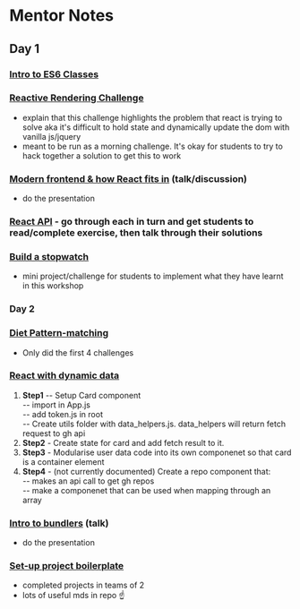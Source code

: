 # Mentor Notes
## Day 1

### [Intro to ES6 Classes](https://github.com/oliverjam/es6-class-intro)
### [Reactive Rendering Challenge](https://repl.it/@sofiapoh/class-morning-challenge)
- explain that this challenge highlights the problem that react is trying to solve aka it's difficult to hold state and dynamically update the dom with vanilla js/jquery
- meant to be run as a morning challenge. It's okay for students to try to hack together a solution to get this to work
### [Modern frontend & how React fits in](https://hackmd.io/p/SJauYz6EM#) (talk/discussion)
- do the presentation
### [React API](https://github.com/oliverjam/intro-react-workshop) - go through each in turn and get students to read/complete exercise, then talk through their solutions
### [Build a stopwatch](https://github.com/oliverjam/intro-react-workshop/blob/master/workshop-top-notch-stopwatch)
- mini project/challenge for students to implement what they have learnt in this workshop

### Day 2
### [Diet Pattern-matching](https://github.com/foundersandcoders/mc-diet-pattern-matching)
- Only did the first 4 challenges
### [React with dynamic data](https://github.com/sofiapoh/react-dynamic-data-workshop)
1. **Step1**
   -- Setup Card component  
   -- import in App.js  
   -- add token.js in root  
   -- Create utils folder with data_helpers.js. data_helpers will return fetch request to gh api
2. **Step2** - Create state for card and add fetch result to it.
3. **Step3** - Modularise user data code into its own componenet so that card is a container element
4. **Step4** - (not currently documented) Create a repo component that:  
   -- makes an api call to get gh repos  
   -- make a componenet that can be used when mapping through an array
### [Intro to bundlers](https://hackmd.io/p/rJBLi5mSf) (talk)
- do the presentation
### [Set-up project boilerplate](https://github.com/oliverjam/fac-react-project)
- completed projects in teams of 2
- lots of useful mds in repo :point_up: